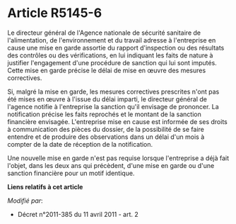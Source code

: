 # Article R5145-6

Le directeur général de                    l'Agence nationale de sécurité sanitaire de l'alimentation, de l'environnement et
du travail  adresse à l'entreprise en cause une mise en garde assortie du rapport d'inspection ou des résultats des contrôles
ou des vérifications, en lui indiquant les faits de nature à justifier l'engagement d'une procédure de sanction qui lui sont
imputés. Cette mise en garde précise le délai de mise en œuvre des mesures correctives. 

Si, malgré la mise en garde, les mesures correctives prescrites n'ont pas été mises en œuvre à l'issue du délai imparti, le
directeur général de l'agence notifie à l'entreprise la sanction qu'il envisage de prononcer. La notification précise les
faits reprochés et le montant de la sanction financière envisagée. L'entreprise mise en cause est informée de ses droits à
communication des pièces du dossier, de la possibilité de se faire entendre et de produire des observations dans un délai
d'un mois à compter de la date de réception de la notification. 

Une nouvelle mise en garde n'est pas requise lorsque l'entreprise a déjà fait l'objet, dans les deux ans qui précèdent, d'une
mise en garde ou d'une sanction financière pour un motif identique.

**Liens relatifs à cet article**

_Modifié par_:

  - Décret n°2011-385 du 11 avril 2011 - art. 2
